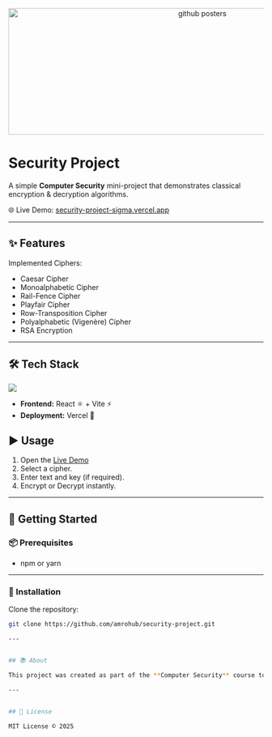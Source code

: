 <p align="center">
  <img src="https://github.com/user-attachments/assets/4fa1ed4e-2d61-4a1c-aab1-2aab8c3e5d26" 
       alt="github posters" 
       width="750" 
       height="250" />
</p>


# Security Project

A simple **Computer Security** mini-project that demonstrates classical encryption & decryption algorithms.

🌐 Live Demo: [security-project-sigma.vercel.app](https://security-project-sigma.vercel.app/)

---

## ✨ Features

Implemented Ciphers:

- Caesar Cipher  
- Monoalphabetic Cipher  
- Rail-Fence Cipher  
- Playfair Cipher  
- Row-Transposition Cipher  
- Polyalphabetic (Vigenère) Cipher  
- RSA Encryption  

---

## 🛠️ Tech Stack

<p align="left">
  <img src="https://skillicons.dev/icons?i=javascript,react,vite,vercel" />
</p>

- **Frontend:** React ⚛️ + Vite ⚡  
- **Deployment:** Vercel 🚀  



## ▶️ Usage

1. Open the [Live Demo](https://security-project-sigma.vercel.app/) 
2. Select a cipher.  
3. Enter text and key (if required).  
4. Encrypt or Decrypt instantly.  

---

## 🚀 Getting Started

### 📦 Prerequisites
- npm or yarn  

---

### 🔧 Installation

Clone the repository:

```bash
git clone https://github.com/amrohub/security-project.git

---


## 📚 About

This project was created as part of the **Computer Security** course to illustrate how classical cryptographic techniques work.  

---


## 📜 License

MIT License © 2025

